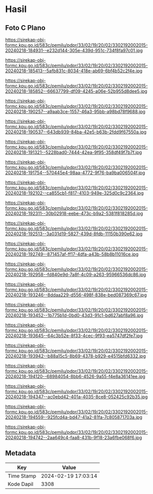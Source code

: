 # Hasil

## Foto C Plano

https://sirekap-obj-formc.kpu.go.id/583c/pemilu/pdpr/33/02/19/20/02/3302192002015-20240218-184931--e232d144-305e-439d-951c-734f8fa97c01.jpg

https://sirekap-obj-formc.kpu.go.id/583c/pemilu/pdpr/33/02/19/20/02/3302192002015-20240218-185413--5afb831c-8034-418e-ab69-6bf4b52c2f4e.jpg

https://sirekap-obj-formc.kpu.go.id/583c/pemilu/pdpr/33/02/19/20/02/3302192002015-20240218-185852--66637799-df09-4245-a06e-52b955d8dee5.jpg

https://sirekap-obj-formc.kpu.go.id/583c/pemilu/pdpr/33/02/19/20/02/3302192002015-20240218-190257--a9aab3ce-1557-46a3-95bb-a98bd78f9688.jpg

https://sirekap-obj-formc.kpu.go.id/583c/pemilu/pdpr/33/02/19/20/02/3302192002015-20240218-190537--643db939-84ba-42e5-b63b-2fdd9f67550a.jpg

https://sirekap-obj-formc.kpu.go.id/583c/pemilu/pdpr/33/02/19/20/02/3302192002015-20240218-191321--5228bad0-7444-42ea-9f95-358df49f7b7f.jpg

https://sirekap-obj-formc.kpu.go.id/583c/pemilu/pdpr/33/02/19/20/02/3302192002015-20240218-191754--570445e4-98aa-4772-9f76-ba9ba006504f.jpg

https://sirekap-obj-formc.kpu.go.id/583c/pemilu/pdpr/33/02/19/20/02/3302192002015-20240218-192102--ca855cb1-f817-4103-949e-325d0c9c2364.jpg

https://sirekap-obj-formc.kpu.go.id/583c/pemilu/pdpr/33/02/19/20/02/3302192002015-20240218-192311--30b02918-eebe-473c-b9a2-5381f818285d.jpg

https://sirekap-obj-formc.kpu.go.id/583c/pemilu/pdpr/33/02/19/20/02/3302192002015-20240218-192513--3a031d19-5827-439d-8fdb-11150b390e62.jpg

https://sirekap-obj-formc.kpu.go.id/583c/pemilu/pdpr/33/02/19/20/02/3302192002015-20240218-192749--871457af-ff17-4dfa-a43b-58b8b11016ce.jpg

https://sirekap-obj-formc.kpu.go.id/583c/pemilu/pdpr/33/02/19/20/02/3302192002015-20240218-192958--fd840e9d-7a8f-4c09-a263-95966536dc86.jpg

https://sirekap-obj-formc.kpu.go.id/583c/pemilu/pdpr/33/02/19/20/02/3302192002015-20240218-193246--8ddaa229-d556-498f-838e-bed087369c67.jpg

https://sirekap-obj-formc.kpu.go.id/583c/pemilu/pdpr/33/02/19/20/02/3302192002015-20240218-193452--1b775b1d-0bd0-43d3-91c1-bd627abf8a96.jpg

https://sirekap-obj-formc.kpu.go.id/583c/pemilu/pdpr/33/02/19/20/02/3302192002015-20240218-193645--64c3b52e-8f33-4cec-9f93-ea5747df2fe7.jpg

https://sirekap-obj-formc.kpu.go.id/583c/pemilu/pdpr/33/02/19/20/02/3302192002015-20240218-193942--b88a15c5-8b69-4378-b929-e4515bfd6332.jpg

https://sirekap-obj-formc.kpu.go.id/583c/pemilu/pdpr/33/02/19/20/02/3302192002015-20240218-194120--68984054-8bb6-4526-9a55-f4e8a36141ee.jpg

https://sirekap-obj-formc.kpu.go.id/583c/pemilu/pdpr/33/02/19/20/02/3302192002015-20240218-194347--ac0ebd42-401a-4035-8ce8-052425c92b35.jpg

https://sirekap-obj-formc.kpu.go.id/583c/pemilu/pdpr/33/02/19/20/02/3302192002015-20240218-194559--925fcd4a-bd47-41a2-81fa-7c805871703a.jpg

https://sirekap-obj-formc.kpu.go.id/583c/pemilu/pdpr/33/02/19/20/02/3302192002015-20240218-194742--2aa649c4-faa8-431b-9f18-23a6fbe068f6.jpg


## Metadata

| Key        | Value               |
| ---------- | ------------------- |
| Time Stamp | 2024-02-19 17:03:14 |
| Kode Dapil | 3308                |



